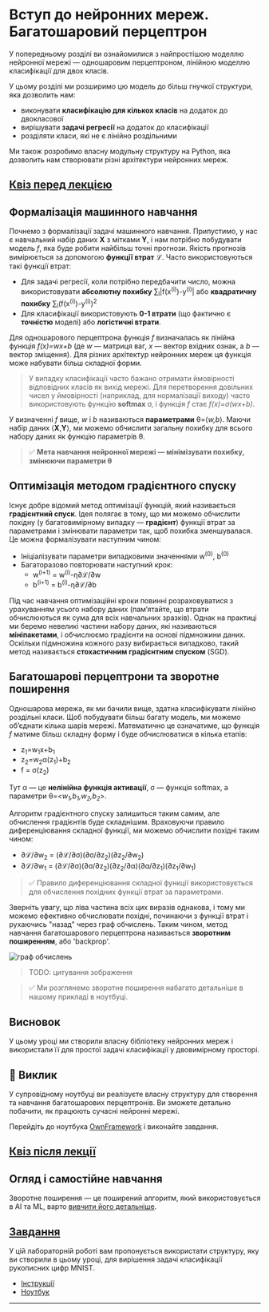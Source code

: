 <!--
CO_OP_TRANSLATOR_METADATA:
{
  "original_hash": "789d6c3fb6fc7948a470b33078a5983a",
  "translation_date": "2025-09-23T15:35:55+00:00",
  "source_file": "lessons/3-NeuralNetworks/04-OwnFramework/README.md",
  "language_code": "uk"
}
-->
# Вступ до нейронних мереж. Багатошаровий перцептрон

У попередньому розділі ви ознайомилися з найпростішою моделлю нейронної мережі — одношаровим перцептроном, лінійною моделлю класифікації для двох класів.

У цьому розділі ми розширимо цю модель до більш гнучкої структури, яка дозволить нам:

* виконувати **класифікацію для кількох класів** на додаток до двокласової
* вирішувати **задачі регресії** на додаток до класифікації
* розділяти класи, які не є лінійно роздільними

Ми також розробимо власну модульну структуру на Python, яка дозволить нам створювати різні архітектури нейронних мереж.

## [Квіз перед лекцією](https://ff-quizzes.netlify.app/en/ai/quiz/7)

## Формалізація машинного навчання

Почнемо з формалізації задачі машинного навчання. Припустимо, у нас є навчальний набір даних **X** з мітками **Y**, і нам потрібно побудувати модель *f*, яка буде робити найбільш точні прогнози. Якість прогнозів вимірюється за допомогою **функції втрат** &lagran;. Часто використовуються такі функції втрат:

* Для задачі регресії, коли потрібно передбачити число, можна використовувати **абсолютну похибку** &sum;<sub>i</sub>|f(x<sup>(i)</sup>)-y<sup>(i)</sup>| або **квадратичну похибку** &sum;<sub>i</sub>(f(x<sup>(i)</sup>)-y<sup>(i)</sup>)<sup>2</sup>
* Для класифікації використовують **0-1 втрати** (що фактично є **точністю** моделі) або **логістичні втрати**.

Для одношарового перцептрона функція *f* визначалась як лінійна функція *f(x)=wx+b* (де *w* — матриця ваг, *x* — вектор вхідних ознак, а *b* — вектор зміщення). Для різних архітектур нейронних мереж ця функція може набувати більш складної форми.

> У випадку класифікації часто бажано отримати ймовірності відповідних класів як вихід мережі. Для перетворення довільних чисел у ймовірності (наприклад, для нормалізації виходу) часто використовують функцію **softmax** &sigma;, і функція *f* стає *f(x)=&sigma;(wx+b)*.

У визначенні *f* вище, *w* і *b* називаються **параметрами** &theta;=⟨*w,b*⟩. Маючи набір даних ⟨**X**,**Y**⟩, ми можемо обчислити загальну похибку для всього набору даних як функцію параметрів &theta;.

> ✅ **Мета навчання нейронної мережі — мінімізувати похибку, змінюючи параметри &theta;**

## Оптимізація методом градієнтного спуску

Існує добре відомий метод оптимізації функцій, який називається **градієнтний спуск**. Ідея полягає в тому, що ми можемо обчислити похідну (у багатовимірному випадку — **градієнт**) функції втрат за параметрами і змінювати параметри так, щоб похибка зменшувалася. Це можна формалізувати наступним чином:

* Ініціалізувати параметри випадковими значеннями w<sup>(0)</sup>, b<sup>(0)</sup>
* Багаторазово повторювати наступний крок:
    - w<sup>(i+1)</sup> = w<sup>(i)</sup>-&eta;&part;&lagran;/&part;w
    - b<sup>(i+1)</sup> = b<sup>(i)</sup>-&eta;&part;&lagran;/&part;b

Під час навчання оптимізаційні кроки повинні розраховуватися з урахуванням усього набору даних (пам’ятайте, що втрати обчислюються як сума для всіх навчальних зразків). Однак на практиці ми беремо невеликі частини набору даних, які називаються **мініпакетами**, і обчислюємо градієнти на основі підмножини даних. Оскільки підмножина кожного разу вибирається випадково, такий метод називається **стохастичним градієнтним спуском** (SGD).

## Багатошарові перцептрони та зворотне поширення

Одношарова мережа, як ми бачили вище, здатна класифікувати лінійно роздільні класи. Щоб побудувати більш багату модель, ми можемо об’єднати кілька шарів мережі. Математично це означатиме, що функція *f* матиме більш складну форму і буде обчислюватися в кілька етапів:
* z<sub>1</sub>=w<sub>1</sub>x+b<sub>1</sub>
* z<sub>2</sub>=w<sub>2</sub>&alpha;(z<sub>1</sub>)+b<sub>2</sub>
* f = &sigma;(z<sub>2</sub>)

Тут &alpha; — це **нелінійна функція активації**, &sigma; — функція softmax, а параметри &theta;=<*w<sub>1</sub>,b<sub>1</sub>,w<sub>2</sub>,b<sub>2</sub>*>.

Алгоритм градієнтного спуску залишиться таким самим, але обчислення градієнтів буде складнішим. Враховуючи правило диференціювання складної функції, ми можемо обчислити похідні таким чином:

* &part;&lagran;/&part;w<sub>2</sub> = (&part;&lagran;/&part;&sigma;)(&part;&sigma;/&part;z<sub>2</sub>)(&part;z<sub>2</sub>/&part;w<sub>2</sub>)
* &part;&lagran;/&part;w<sub>1</sub> = (&part;&lagran;/&part;&sigma;)(&part;&sigma;/&part;z<sub>2</sub>)(&part;z<sub>2</sub>/&part;&alpha;)(&part;&alpha;/&part;z<sub>1</sub>)(&part;z<sub>1</sub>/&part;w<sub>1</sub>)

> ✅ Правило диференціювання складної функції використовується для обчислення похідних функції втрат за параметрами.

Зверніть увагу, що ліва частина всіх цих виразів однакова, і тому ми можемо ефективно обчислювати похідні, починаючи з функції втрат і рухаючись "назад" через граф обчислень. Таким чином, метод навчання багатошарового перцептрона називається **зворотним поширенням**, або 'backprop'.

<img alt="граф обчислень" src="images/ComputeGraphGrad.png"/>

> TODO: цитування зображення

> ✅ Ми розглянемо зворотне поширення набагато детальніше в нашому прикладі в ноутбуці.

## Висновок

У цьому уроці ми створили власну бібліотеку нейронних мереж і використали її для простої задачі класифікації у двовимірному просторі.

## 🚀 Виклик

У супровідному ноутбуці ви реалізуєте власну структуру для створення та навчання багатошарових перцептронів. Ви зможете детально побачити, як працюють сучасні нейронні мережі.

Перейдіть до ноутбука [OwnFramework](OwnFramework.ipynb) і виконайте завдання.

## [Квіз після лекції](https://ff-quizzes.netlify.app/en/ai/quiz/8)

## Огляд і самостійне навчання

Зворотне поширення — це поширений алгоритм, який використовується в AI та ML, варто [вивчити його детальніше](https://wikipedia.org/wiki/Backpropagation).

## [Завдання](lab/README.md)

У цій лабораторній роботі вам пропонується використати структуру, яку ви створили в цьому уроці, для вирішення задачі класифікації рукописних цифр MNIST.

* [Інструкції](lab/README.md)
* [Ноутбук](lab/MyFW_MNIST.ipynb)

---

